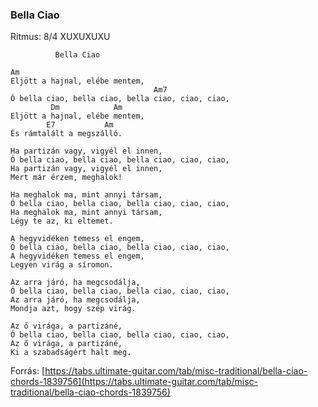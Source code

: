 ### Bella Ciao

Ritmus: 8/4 XUXUXUXU
```
          Bella Ciao

Am
Eljött a hajnal, elébe mentem,
                                Am7
Ó bella ciao, bella ciao, bella ciao, ciao, ciao,
         Dm            Am
Eljött a hajnal, elébe mentem,
        E7           Am
És rámtalált a megszálló.

Ha partizán vagy, vigyél el innen,
Ó bella ciao, bella ciao, bella ciao, ciao, ciao,
Ha partizán vagy, vigyél el innen,
Mert már érzem, meghalok!

Ha meghalok ma, mint annyi társam,
Ó bella ciao, bella ciao, bella ciao, ciao, ciao,
Ha meghalok ma, mint annyi társam,
Légy te az, ki eltemet.

A hegyvidéken temess el engem,
Ó bella ciao, bella ciao, bella ciao, ciao, ciao,
A hegyvidéken temess el engem,
Legyen virág a síromon.

Az arra járó, ha megcsodálja,
Ó bella ciao, bella ciao, bella ciao, ciao, ciao,
Az arra járó, ha megcsodálja,
Mondja azt, hogy szép virág.

Az ő virága, a partizáné,
Ó bella ciao, bella ciao, bella ciao, ciao, ciao,
Az ő virága, a partizáné,
Ki a szabadságért halt meg.
```
Forrás: [https://tabs.ultimate-guitar.com/tab/misc-traditional/bella-ciao-chords-1839756](https://tabs.ultimate-guitar.com/tab/misc-traditional/bella-ciao-chords-1839756)
